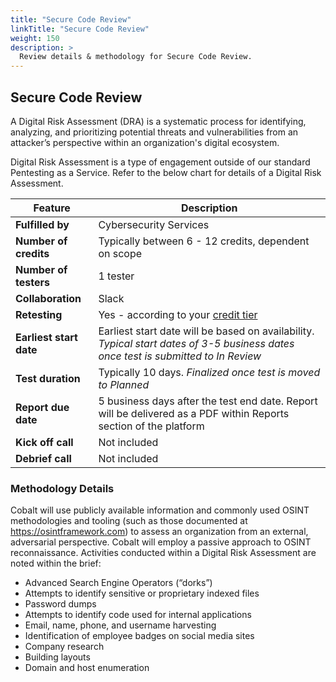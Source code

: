 ```yaml
---
title: "Secure Code Review"
linkTitle: "Secure Code Review"
weight: 150
description: >
  Review details & methodology for Secure Code Review. 
---
```



## Secure Code Review

A Digital Risk Assessment (DRA) is a systematic process for identifying, analyzing, and prioritizing potential threats and vulnerabilities from an attacker’s perspective within an organization's digital ecosystem.

Digital Risk Assessment is a type of engagement outside of our standard Pentesting as a Service. Refer to the below chart for details of a Digital Risk Assessment. 

| **Feature** | Description |
|---|---|
| **Fulfilled by** | Cybersecurity Services |
| **Number of credits** | Typically between 6  - 12 credits, dependent on scope |
| **Number of testers** | 1 tester |
| **Collaboration** | Slack |
| **Retesting** | Yes - according to your [credit tier](https://www.cobalt.io/pentest-pricing) |
| **Earliest start date** | Earliest start date will be based on availability. <i>Typical start dates of 3-5 business dates once test is submitted to In Review</i> |
| **Test duration** | Typically 10 days. <i>Finalized once test is moved to Planned</i> |
| **Report due date** | 5 business days after the test end date. Report will be delivered as a PDF within Reports section of the platform |
| **Kick off call** | Not included |
| **Debrief call** | Not included |

### Methodology Details

Cobalt will use publicly available information and commonly used OSINT methodologies and tooling (such as those documented at https://osintframework.com) to assess an organization from an external, adversarial perspective. Cobalt will employ a passive approach to OSINT reconnaissance.
Activities conducted within a Digital Risk Assessment are noted within the brief:

- Advanced Search Engine Operators (“dorks”)
- Attempts to identify sensitive or proprietary indexed files
- Password dumps
- Attempts to identify code used for internal applications
- Email, name, phone, and username harvesting 
- Identification of employee badges on social media sites
- Company research
- Building layouts
- Domain and host enumeration
